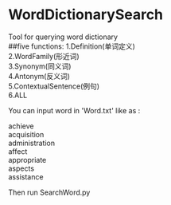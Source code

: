 # WordDictionarySearch

Tool for querying word dictionary  
##five functions:
	1.Definition(单词定义)  
	2.WordFamily(形近词)  
	3.Synonym(同义词)  
	4.Antonym(反义词)  
	5.ContextualSentence(例句)  
    6.ALL

You can input word in 'Word.txt' like as :  
  
achieve  
acquisition  
administration  
affect  
appropriate  
aspects  
assistance  
  
Then run SearchWord.py  
